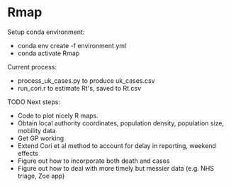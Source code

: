 # Rmap

Setup conda environment:
* conda env create -f environment.yml
* conda activate Rmap

Current process:
* process_uk_cases.py to produce uk_cases.csv
* run_cori.r to estimate Rt's, saved to Rt.csv

TODO Next steps:
* Code to plot nicely R maps.
* Obtain local authority coordinates, population density, population size, mobility data
* Get GP working
* Extend Cori et al method to account for delay in reporting, weekend effects
* Figure out how to incorporate both death and cases
* Figure out how to deal with more timely but messier data (e.g. NHS triage, Zoe app)

